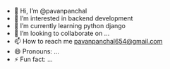 - 👋 Hi, I’m @pavanpanchal
- 👀 I’m interested in backend development
- 🌱 I’m currently learning python django
- 💞️ I’m looking to collaborate on ...
- 📫 How to reach me pavanpanchal654@gmail.com
- 😄 Pronouns: ...
- ⚡ Fun fact: ...

<!---
pavanpanchal07/pavanpanchal07 is a ✨ special ✨ repository because its `README.md` (this file) appears on your GitHub profile.
You can click the Preview link to take a look at your changes.
--->
